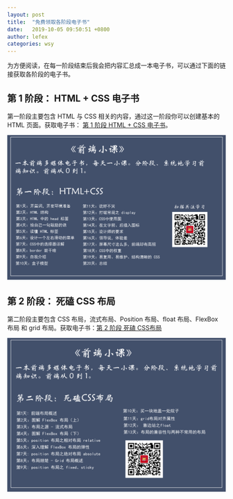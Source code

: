 ```yaml
---
layout: post
title:  "免费领取各阶段电子书"
date:   2019-10-05 09:50:51 +0800
author: lefex
categories: wsy
---
```


为方便阅读，在每一阶段结束后我会把内容汇总成一本电子书，可以通过下面的链接获取各阶段的电子书。

## 第 1 阶段： HTML + CSS 电子书

第一阶段主要包含 HTML 与 CSS 相关的内容，通过这一阶段你可以创建基本的 HTML 页面。获取电子书： [第 1 阶段 HTML + CSS 电子书](https://mp.weixin.qq.com/s/oN_U1SAm8WJ1CLZQNJtIPA)。

![1-cover.png](/images/ebook/1-cover.png)

## 第 2 阶段： 死磕 CSS 布局

第二阶段主要包含 CSS 布局，流式布局、Position 布局、float 布局、FlexBox 布局 和 grid 布局。获取电子书：[第 2 阶段 死磕 CSS布局](https://mp.weixin.qq.com/s/-js2txXGKUzEFEMUlF8JBg)

![2-cover.png](/images/ebook/2-cover.png)